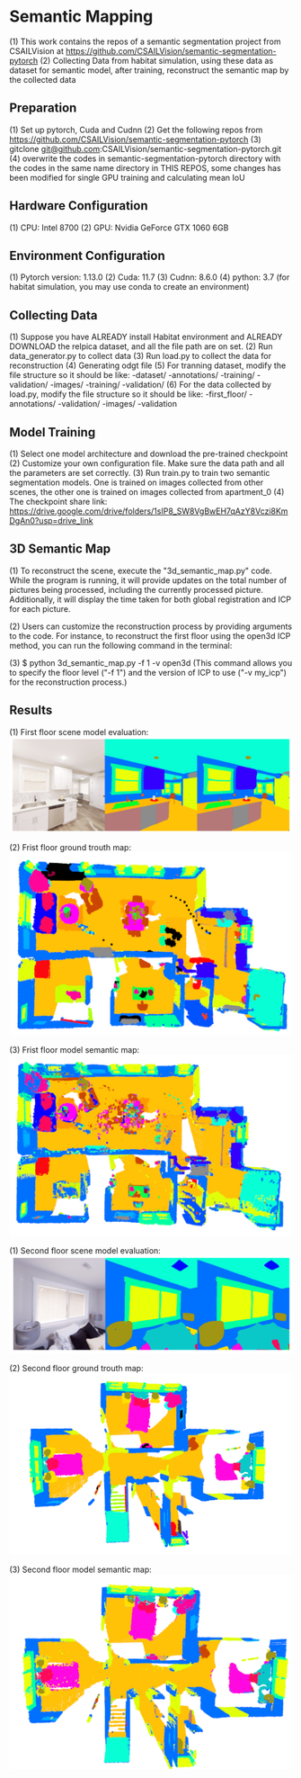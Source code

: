 # Semantic Mapping
(1) This work contains the repos of a semantic segmentation project from CSAILVision at https://github.com/CSAILVision/semantic-segmentation-pytorch
(2) Collecting Data from habitat simulation, using these data as dataset for semantic model, after training, reconstruct the semantic map by the collected data

## Preparation
(1) Set up pytorch, Cuda and Cudnn 
(2) Get the following repos from https://github.com/CSAILVision/semantic-segmentation-pytorch 
(3) gitclone git@github.com:CSAILVision/semantic-segmentation-pytorch.git
(4) overwrite the codes in semantic-segmentation-pytorch directory with the codes in the same name directory in THIS REPOS, some changes has been modified for single GPU training and calculating mean IoU

## Hardware Configuration
(1) CPU: Intel 8700
(2) GPU: Nvidia GeForce GTX 1060 6GB

## Environment Configuration
(1) Pytorch version: 1.13.0
(2) Cuda: 11.7
(3) Cudnn: 8.6.0
(4) python: 3.7 (for habitat simulation, you may use conda to create an environment)

## Collecting Data
(1) Suppose you have ALREADY install Habitat environment and ALREADY DOWNLOAD the relpica dataset, and all the file path are on set.
(2) Run data_generator.py to collect data
(3) Run load.py to collect the data for reconstruction
(4) Generating odgt file
(5) For tranning dataset, modify the file structure  so it should be like:
    -dataset/
      -annotations/
        -training/
          -validation/
      -images/
        -training/
        -validation/
(6) For the data collected by load.py, modify the file structure  so it should be like: 
    -first_floor/ 
      -annotations/
        -validation/
      -images/
        -validation
        
## Model Training
(1) Select one model architecture and download the pre-trained checkpoint
(2) Customize your own configuration file. Make sure the data path and all the parameters are set correctly.
(3) Run train.py to train two semantic segmentation models. One is trained on images collected from other scenes, the other one is trained on images collected from apartment_0
(4) The checkpoint share link: https://drive.google.com/drive/folders/1sIP8_SW8VgBwEH7qAzY8Vczi8KmDgAn0?usp=drive_link
## 3D Semantic Map
(1) To reconstruct the scene, execute the "3d_semantic_map.py" code. While the program is running, it will provide updates on the total number of pictures being processed, including the currently processed picture. Additionally, it will display the time taken for both global registration and ICP for each picture. 

(2) Users can customize the reconstruction process by providing arguments to the code. For instance, to reconstruct the first floor using the open3d ICP method, you can run the following command in the terminal:

(3) $ python 3d_semantic_map.py -f 1 -v open3d 
(This command allows you to specify the floor level ("-f 1") and the version of ICP to use ("-v my_icp") for the reconstruction process.)

## Results
(1) First floor scene model evaluation:
![image](https://github.com/timmy168/Semantic-Map-Construction/blob/main/result/first_floor_eval.png)

(2) Frist floor ground trouth map:
![image](https://github.com/timmy168/Semantic-Map-Construction/blob/main/result/first_floor_gt.png)

(3) Frist floor model semantic map:
![image](https://github.com/timmy168/Semantic-Map-Construction/blob/main/result/first_floor_semantic.png)

(1) Second floor scene model evaluation:
![image](https://github.com/timmy168/Semantic-Map-Construction/blob/main/result/second_floor_eval.png)

(2) Second floor ground trouth map:
![image](https://github.com/timmy168/Semantic-Map-Construction/blob/main/result/second_floor_gt.png)

(3) Second floor model semantic map:
![image](https://github.com/timmy168/Semantic-Map-Construction/blob/main/result/second_floor_semantic.png)
